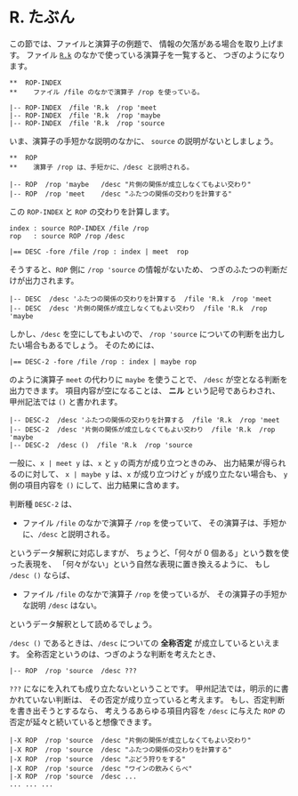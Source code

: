 # R. たぶん


この節では、ファイルと演算子の例題で、
情報の欠落がある場合を取り上げます。
ファイル [`R.k`][R.k] のなかで使っている演算子を一覧すると、
つぎのようになります。

```text
**  ROP-INDEX
**    ファイル /file のなかで演算子 /rop を使っている。

|-- ROP-INDEX  /file 'R.k  /rop 'meet
|-- ROP-INDEX  /file 'R.k  /rop 'maybe
|-- ROP-INDEX  /file 'R.k  /rop 'source
```

いま、演算子の手短かな説明のなかに、
`source` の説明がないとしましょう。

```text
**  ROP
**    演算子 /rop は、手短かに、/desc と説明される。

|-- ROP  /rop 'maybe   /desc "片側の関係が成立しなくてもよい交わり"
|-- ROP  /rop 'meet    /desc "ふたつの関係の交わりを計算する"
```

この `ROP-INDEX` と `ROP` の交わりを計算します。

```text
index : source ROP-INDEX /file /rop
rop   : source ROP /rop /desc

|== DESC -fore /file /rop : index | meet  rop
```

そうすると、`ROP` 側に `/rop 'source` の情報がないため、
つぎのふたつの判断だけが出力されます。

```text
|-- DESC  /desc 'ふたつの関係の交わりを計算する  /file 'R.k  /rop 'meet
|-- DESC  /desc '片側の関係が成立しなくてもよい交わり  /file 'R.k  /rop 'maybe
```

しかし、`/desc` を空にしてもよいので、
`/rop 'source` についての判断を出力したい場合もあるでしょう。
そのためには、

```text
|== DESC-2 -fore /file /rop : index | maybe rop
```

のように演算子 `meet` の代わりに `maybe` を使うことで、
`/desc` が空となる判断を出力できます。
項目内容が空になることは、 **ニル** という記号であらわされ、
甲州記法では `()` と書かれます。

```text
|-- DESC-2  /desc 'ふたつの関係の交わりを計算する  /file 'R.k  /rop 'meet
|-- DESC-2  /desc '片側の関係が成立しなくてもよい交わり  /file 'R.k  /rop 'maybe
|-- DESC-2  /desc ()  /file 'R.k  /rop 'source
```

一般に、`x | meet y` は、`x` と `y` の両方が成り立つときのみ、
出力結果が得られるのに対して、
`x | maybe y` は、`x` が成り立つけど `y` が成り立たない場合も、
`y` 側の項目内容を `()` にして、出力結果に含めます。

判断種 `DESC-2` は、

 - ファイル `/file` のなかで演算子 `/rop` を使っていて、
   その演算子は、手短かに、`/desc` と説明される。

というデータ解釈に対応しますが、
ちょうど、「何々が 0 個ある」という数を使った表現を、
「何々がない」という自然な表現に置き換えるように、
もし `/desc ()` ならば、

 - ファイル `/file` のなかで演算子 `/rop` を使っているが、
   その演算子の手短かな説明 `/desc` はない。

というデータ解釈として読めるでしょう。

`/desc ()` であるときは、`/desc` についての
**全称否定** が成立しているといえます。
全称否定というのは、つぎのような判断を考えたとき、

```text
|-- ROP  /rop 'source  /desc ???
```

`???` になにを入れても成り立たないということです。
甲州記法では，明示的に書かれていない判断は、
その否定が成り立っていると考えます。
もし、否定判断を書き出そうとするなら、
考えうるあらゆる項目内容を `/desc` に与えた
`ROP` の否定が延々と続いていると想像できます。

```text
|-X ROP  /rop 'source  /desc "片側の関係が成立しなくてもよい交わり"
|-X ROP  /rop 'source  /desc "ふたつの関係の交わりを計算する"
|-X ROP  /rop 'source  /desc "ぶどう狩りをする"
|-X ROP  /rop 'source  /desc "ワインの飲みくらべ"
|-X ROP  /rop 'source  /desc ...
... ... ...
```


[R.k]:   ../R/R.k

